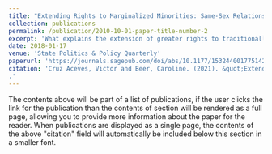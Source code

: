 ```yaml
---
title: "Extending Rights to Marginalized Minorities: Same-Sex Relationship Recognition in Mexico and the United States."
collection: publications
permalink: /publication/2010-10-01-paper-title-number-2
excerpt: 'What explains the extension of greater rights to traditionally marginalized minorities? This article compares the extension of legal equality to lebian, gay, bisexual and transgender (LGBT) people in Mexico and the United States with a focus on the legal recognition of same-sex relationships. A national-level comparison of gay rights in Mexico and the United States presents a theoretical puzzle: most theories predict that the United States would have more egalitarian policies than Mexico, but in fact, Mexico has provided greater legal equality for LGBT people for a longer time than the United States. A subnational analysis of equal relationship rights in the United States and Mexico provides evidence to support social movement and partisan theories of minority rights. We find that religion plays a different role in Mexico than in the United States. The different findings at the national and subnational levels suggest the importance of subnational comparative analysis in heterogeneous federal systems.'
date: 2018-01-17
venue: 'State Politics & Policy Quarterly'
paperurl: 'https://journals.sagepub.com/doi/abs/10.1177/1532440017751421?journalCode=spaa'
citation: 'Cruz Aceves, Victor and Beer, Caroline. (2021). &quot;Extending Rights to Marginalized Minorities: Same-Sex Relationship Recognition in Mexico and the United States..&quot; <i>State Politics & Policy Quarterly</i>. Volume 18, Issue 1
.'
---
```


The contents above will be part of a list of publications, if the user clicks the link for the publication than the contents of section will be rendered as a full page, allowing you to provide more information about the paper for the reader. When publications are displayed as a single page, the contents of the above "citation" field will automatically be included below this section in a smaller font.
